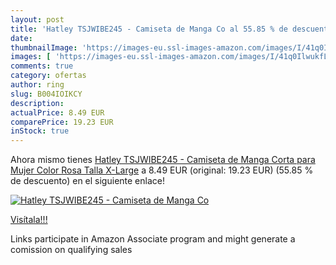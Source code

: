 ```yaml
---
layout: post
title: 'Hatley TSJWIBE245 - Camiseta de Manga Co al 55.85 % de descuento'
date: 
thumbnailImage: 'https://images-eu.ssl-images-amazon.com/images/I/41q0IlwukfL._SL200_.jpg'
images: [ 'https://images-eu.ssl-images-amazon.com/images/I/41q0IlwukfL._SL200_.jpg' ]
comments: true
category: ofertas
author: ring
slug: B004IOIKCY
description:
actualPrice: 8.49 EUR
comparePrice: 19.23 EUR
inStock: true
---
```


Ahora mismo tienes [Hatley TSJWIBE245 - Camiseta de Manga Corta para Mujer  Color Rosa  Talla X-Large](https://www.amazon.es/dp/B004IOIKCY/?tag=tolees-21) a 8.49 EUR (original: 19.23 EUR) (55.85 %  de descuento) en el siguiente enlace!

[![Hatley TSJWIBE245 - Camiseta de Manga Co](https://images-eu.ssl-images-amazon.com/images/I/41q0IlwukfL._SL200_.jpg)](https://www.amazon.es/dp/B004IOIKCY/?tag=tolees-21)

[Visítala!!!](https://www.amazon.es/dp/B004IOIKCY/?tag=tolees-21)

Links participate in Amazon Associate program and might generate a comission on qualifying sales
